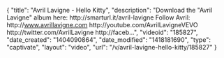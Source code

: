 {
    "title": "Avril Lavigne - Hello Kitty",
    "description": "Download the \"Avril Lavigne\" album here: http:\/\/smarturl.it\/avril-lavigne Follow Avril: http:\/\/www.avrillavigne.com http:\/\/youtube.com\/AvrilLavigneVEVO http:\/\/twitter.com\/AvrilLavigne http:\/\/faceb...",
    "videoid": "185827",
    "date_created": "1404090864",
    "date_modified": "1418181690",
    "type": "captivate",
    "layout": "video",
    "url": "\/v\/avril-lavigne-hello-kitty\/185827"
}
